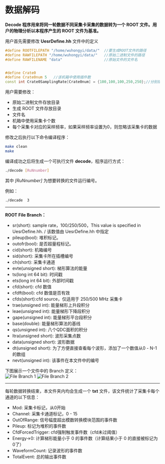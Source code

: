 <!-- Decode.md --- 
;; 
;; Description: 
;; Author: Hongyi Wu(吴鸿毅)
;; Email: wuhongyi@qq.com 
;; Created: 日 5月 13 20:23:14 2018 (+0800)
;; Last-Updated: 一 11月  5 16:30:42 2018 (+0800)
;;           By: Hongyi Wu(吴鸿毅)
;;     Update #: 12
;; URL: http://wuhongyi.cn -->

# 数据解码

**Decode 程序用来将同一轮数据不同采集卡采集的数据转为一个 ROOT 文件。用户的物理分析以本程序产生的 ROOT 文件为基准。**

用户首先需要修改 **UesrDefine.hh** 文件中的定义

```cpp
#define ROOTFILEPATH "/home/wuhongyi/data/"  //要生成ROOT文件的路径
#define RAWFILEPATH "/home/wuhongyi/data/"   //原始二进制文件的路径
#define RAWFILENAME "data"                   //原始文件的文件名


#define Crate0
#define Crate0num 5   //该机箱中使用插件数
const int Crate0SamplingRate[Crate0num] = {100,100,100,250,250};//分别指定每个插件的采样率  100/250/500三种采样率  0为跳过该插件
```


用户需要修改：
- 原始二进制文件存放目录
- 生成 ROOT 文件存放目录
- 文件名
- 机箱中使用采集卡个数
- 每个采集卡对应的采样频率，如果采样频率设置为0，则忽略该采集卡的数据



修改之后执行以下命令编译程序：

```bash
make clean
make
```


编译成功之后将生成一个可执行文件 **decode**，程序运行方式：

```bash
./decode [RuNnumber]
```

其中 *[RuNnumber]* 为想要转换的文件运行编号。

例如：
```bash
./decade  3
```

----

**ROOT File Branch：**

- sr(short): sample rate，100/250/500，This value is specified in UesrDefine.hh. / 该数值由 UesrDefine.hh 中指定
- pileup(bool): 堆积标记。
- outofr(bool): 是否超量程标记。
- cid(short): 机箱编号
- sid(short): 采集卡所在插槽编号
- ch(short): 采集卡通道
- evte(unsigned short): 梯形算法的能量
- ts(long int 64 bit): 时间戳
- ets(long int 64 bit): 外部时间戳
- cfd(short): cfd 数值
- cfdft(bool): cfd 数值是否有效
- cfds(short):cfd source，仅适用于 250/500 MHz 采集卡
- trae(unsigned int): 能量梯形上升段积分
- leae(unsigned int): 能量梯形下降段积分
- gape(unsigned int): 能量梯形平台段积分
- base(double): 能量梯形算法的基线
- qs(unsigned int): 八个QDC面积的积分
- ltra(unsigned short): 波形采集点数
- data(unsigned short): 波形数据
- dt(unsigned short): 为了方便直接查看每个波形，添加了一个数值从0 - N-1 的数组
- nevt(unsigned int): 该事件在本文件中的编号


下图展示一个文件中的 Branch 定义：   
![File Branch 1](/img/ROOTFILEBRANCH_1.png)
![File Branch 2](/img/ROOTFILEBRANCH_2.png)



----


每轮数据转换结束，本文件夹内均会生成一个 **txt** 文件，该文件统计了采集卡每个通道的以下信息：

- Mod: 采集卡标记，从0开始
- Channel: 采集卡通道标记，0 - 15
- OutOfRange: 信号幅度超出模数转换模块范围的事件数
- Pileup: 标记为堆积的事件数
- CfdForcedTrigger: cfd强制触发事件数（cfd未过阈值）
- Energy->0: 计算梯形能量小于 0 的事件数（计算结果小于 0 的直接被标记为0了）
- WaveformCount: 记录波形的事件数
- TotalEvent: 总的输出事件数



<!-- Decode.md ends here -->
